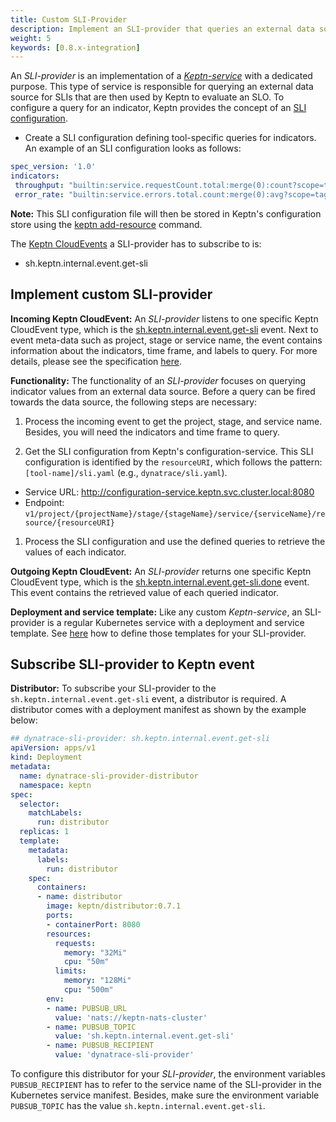 ```yaml
---
title: Custom SLI-Provider
description: Implement an SLI-provider that queries an external data source for SLIs.
weight: 5
keywords: [0.8.x-integration]
---
```


An *SLI-provider* is an implementation of a [*Keptn-service*](../custom_integration/#keptn-service) with a dedicated purpose. This type of service is responsible for querying an external data source for SLIs that are then used by Keptn to evaluate an SLO. To configure a query for an indicator, Keptn provides the concept of an [SLI configuration](https://github.com/keptn/spec/blob/0.1.5/service_level_indicator.md#service-level-indicators-sli).

* Create a SLI configuration defining tool-specific queries for indicators. An example of an SLI configuration looks as follows:

```yaml
spec_version: '1.0'
indicators:
 throughput: "builtin:service.requestCount.total:merge(0):count?scope=tag(keptn_project:$PROJECT),tag(keptn_stage:$STAGE),tag(keptn_service:$SERVICE),tag(keptn_deployment:$DEPLOYMENT)"
 error_rate: "builtin:service.errors.total.count:merge(0):avg?scope=tag(keptn_project:$PROJECT),tag(keptn_stage:$STAGE),tag(keptn_service:$SERVICE),tag(keptn_deployment:$DEPLOYMENT)"
```

**Note:** This SLI configuration file will then be stored in Keptn's configuration store using the [keptn add-resource](../../reference/cli/commands/keptn_add-resource) command.


The [Keptn CloudEvents](#cloudevents) a SLI-provider has to subscribe to is:

- sh.keptn.internal.event.get-sli

## Implement custom SLI-provider

**Incoming Keptn CloudEvent:** An *SLI-provider* listens to one specific Keptn CloudEvent type, which is the [sh.keptn.internal.event.get-sli](https://github.com/keptn/spec/blob/0.1.2/cloudevents.md#get-sli) event. Next to event meta-data such as project, stage or service name, the event contains information about the indicators, time frame, and labels to query. For more details, please see the specification [here](https://github.com/keptn/spec/blob/0.1.5/cloudevents.md#get-sli). 

**Functionality:** The functionality of an *SLI-provider* focuses on querying indicator values from an external data source. Before a query can be fired towards the data source, the following steps are necessary:

1. Process the incoming event to get the project, stage, and service name. Besides, you will need the indicators and time frame to query.  

1. Get the SLI configuration from Keptn's configuration-service. This SLI configuration is identified by the `resourceURI`, which follows the pattern: `[tool-name]/sli.yaml` (e.g., `dynatrace/sli.yaml`). 
  * Service URL: http://configuration-service.keptn.svc.cluster.local:8080
  * Endpoint: `v1/project/{projectName}/stage/{stageName}/service/{serviceName}/resource/{resourceURI}`

1. Process the SLI configuration and use the defined queries to retrieve the values of each indicator. 

**Outgoing Keptn CloudEvent:** An *SLI-provider* returns one specific Keptn CloudEvent type, which is the [sh.keptn.internal.event.get-sli.done](https://github.com/keptn/spec/blob/0.1.5/cloudevents.md#get-sli-done) event. This event contains the retrieved value of each queried indicator.  

**Deployment and service template:** Like any custom *Keptn-service*, an SLI-provider is a regular Kubernetes service with a deployment and service template. See [here](../custom_integration/#example-jmeter-service) how to define those templates for your SLI-provider. 

## Subscribe SLI-provider to Keptn event

**Distributor:** To subscribe your SLI-provider to the `sh.keptn.internal.event.get-sli` event, a distributor is required. A distributor comes with a deployment manifest as shown by the example below:

```yaml
## dynatrace-sli-provider: sh.keptn.internal.event.get-sli
apiVersion: apps/v1
kind: Deployment
metadata:
  name: dynatrace-sli-provider-distributor
  namespace: keptn
spec:
  selector:
    matchLabels:
      run: distributor
  replicas: 1
  template:
    metadata:
      labels:
        run: distributor
    spec:
      containers:
      - name: distributor
        image: keptn/distributor:0.7.1
        ports:
        - containerPort: 8080
        resources:
          requests:
            memory: "32Mi"
            cpu: "50m"
          limits:
            memory: "128Mi"
            cpu: "500m"
        env:
        - name: PUBSUB_URL
          value: 'nats://keptn-nats-cluster'
        - name: PUBSUB_TOPIC
          value: 'sh.keptn.internal.event.get-sli'
        - name: PUBSUB_RECIPIENT
          value: 'dynatrace-sli-provider'
```

To configure this distributor for your *SLI-provider*, the environment variables `PUBSUB_RECIPIENT` has to refer to the service name of the SLI-provider in the Kubernetes service manifest. Besides, make sure the environment variable `PUBSUB_TOPIC` has the value `sh.keptn.internal.event.get-sli`.